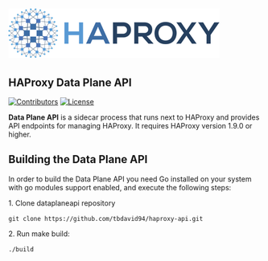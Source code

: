 # ![HAProxy](haproxy-weblogo-210x49.png "HAProxy")

## HAProxy Data Plane API

[![Contributors](https://img.shields.io/github/contributors/haproxytech/dataplaneapi?color=purple)](CONTRIBUTING.md)
[![License](https://img.shields.io/badge/License-Apache%202.0-blue.svg)](LICENSE)

**Data Plane API** is a sidecar process that runs next to HAProxy and provides API endpoints for managing HAProxy. It requires HAProxy version 1.9.0 or higher.

## Building the Data Plane API

In order to build the Data Plane API you need Go installed on your system with go modules support enabled, and execute the following steps:

1\. Clone dataplaneapi repository

```
git clone https://github.com/tbdavid94/haproxy-api.git
```

2\. Run make build:

```
./build
```
